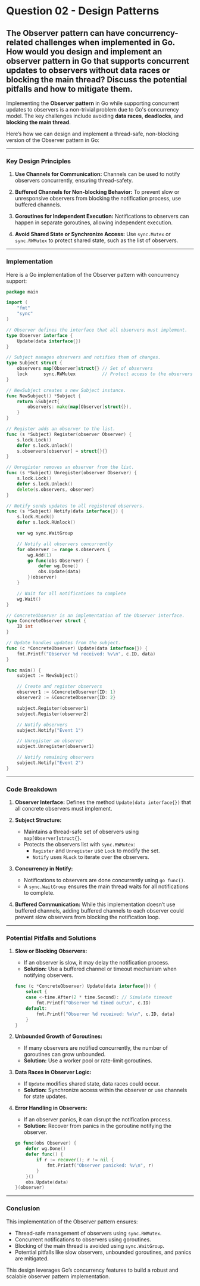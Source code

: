# Question 02 - Design Patterns

## The Observer pattern can have concurrency-related challenges when implemented in Go. How would you design and implement an observer pattern in Go that supports concurrent updates to observers without data races or blocking the main thread? Discuss the potential pitfalls and how to mitigate them.

Implementing the **Observer pattern** in Go while supporting concurrent updates to observers is a non-trivial problem due to Go's concurrency model. The key challenges include avoiding **data races**, **deadlocks**, and **blocking the main thread**.

Here’s how we can design and implement a thread-safe, non-blocking version of the Observer pattern in Go:

---

### **Key Design Principles**
1. **Use Channels for Communication:**
   Channels can be used to notify observers concurrently, ensuring thread-safety.
   
2. **Buffered Channels for Non-blocking Behavior:**
   To prevent slow or unresponsive observers from blocking the notification process, use buffered channels.

3. **Goroutines for Independent Execution:**
   Notifications to observers can happen in separate goroutines, allowing independent execution.

4. **Avoid Shared State or Synchronize Access:**
   Use `sync.Mutex` or `sync.RWMutex` to protect shared state, such as the list of observers.

---

### **Implementation**
Here is a Go implementation of the Observer pattern with concurrency support:

```go
package main

import (
	"fmt"
	"sync"
)

// Observer defines the interface that all observers must implement.
type Observer interface {
	Update(data interface{})
}

// Subject manages observers and notifies them of changes.
type Subject struct {
	observers map[Observer]struct{} // Set of observers
	lock      sync.RWMutex          // Protect access to the observers
}

// NewSubject creates a new Subject instance.
func NewSubject() *Subject {
	return &Subject{
		observers: make(map[Observer]struct{}),
	}
}

// Register adds an observer to the list.
func (s *Subject) Register(observer Observer) {
	s.lock.Lock()
	defer s.lock.Unlock()
	s.observers[observer] = struct{}{}
}

// Unregister removes an observer from the list.
func (s *Subject) Unregister(observer Observer) {
	s.lock.Lock()
	defer s.lock.Unlock()
	delete(s.observers, observer)
}

// Notify sends updates to all registered observers.
func (s *Subject) Notify(data interface{}) {
	s.lock.RLock()
	defer s.lock.RUnlock()

	var wg sync.WaitGroup

	// Notify all observers concurrently
	for observer := range s.observers {
		wg.Add(1)
		go func(obs Observer) {
			defer wg.Done()
			obs.Update(data)
		}(observer)
	}

	// Wait for all notifications to complete
	wg.Wait()
}

// ConcreteObserver is an implementation of the Observer interface.
type ConcreteObserver struct {
	ID int
}

// Update handles updates from the subject.
func (c *ConcreteObserver) Update(data interface{}) {
	fmt.Printf("Observer %d received: %v\n", c.ID, data)
}

func main() {
	subject := NewSubject()

	// Create and register observers
	observer1 := &ConcreteObserver{ID: 1}
	observer2 := &ConcreteObserver{ID: 2}

	subject.Register(observer1)
	subject.Register(observer2)

	// Notify observers
	subject.Notify("Event 1")

	// Unregister an observer
	subject.Unregister(observer1)

	// Notify remaining observers
	subject.Notify("Event 2")
}
```

---

### **Code Breakdown**
1. **Observer Interface:**
   Defines the method `Update(data interface{})` that all concrete observers must implement.

2. **Subject Structure:**
   - Maintains a thread-safe set of observers using `map[Observer]struct{}`.
   - Protects the observers list with `sync.RWMutex`:
     - `Register` and `Unregister` use `Lock` to modify the set.
     - `Notify` uses `RLock` to iterate over the observers.

3. **Concurrency in Notify:**
   - Notifications to observers are done concurrently using `go func()`.
   - A `sync.WaitGroup` ensures the main thread waits for all notifications to complete.

4. **Buffered Communication:**
   While this implementation doesn’t use buffered channels, adding buffered channels to each observer could prevent slow observers from blocking the notification loop.

---

### **Potential Pitfalls and Solutions**

1. **Slow or Blocking Observers:**
   - If an observer is slow, it may delay the notification process.
   - **Solution:** Use a buffered channel or timeout mechanism when notifying observers.

   ```go
   func (c *ConcreteObserver) Update(data interface{}) {
       select {
       case <-time.After(2 * time.Second): // Simulate timeout
           fmt.Printf("Observer %d timed out\n", c.ID)
       default:
           fmt.Printf("Observer %d received: %v\n", c.ID, data)
       }
   }
   ```

2. **Unbounded Growth of Goroutines:**
   - If many observers are notified concurrently, the number of goroutines can grow unbounded.
   - **Solution:** Use a worker pool or rate-limit goroutines.

3. **Data Races in Observer Logic:**
   - If `Update` modifies shared state, data races could occur.
   - **Solution:** Synchronize access within the observer or use channels for state updates.

4. **Error Handling in Observers:**
   - If an observer panics, it can disrupt the notification process.
   - **Solution:** Recover from panics in the goroutine notifying the observer.

   ```go
   go func(obs Observer) {
       defer wg.Done()
       defer func() {
           if r := recover(); r != nil {
               fmt.Printf("Observer panicked: %v\n", r)
           }
       }()
       obs.Update(data)
   }(observer)
   ```

---

### **Conclusion**
This implementation of the Observer pattern ensures:
- Thread-safe management of observers using `sync.RWMutex`.
- Concurrent notifications to observers using goroutines.
- Blocking of the main thread is avoided using `sync.WaitGroup`.
- Potential pitfalls like slow observers, unbounded goroutines, and panics are mitigated.

This design leverages Go’s concurrency features to build a robust and scalable observer pattern implementation.